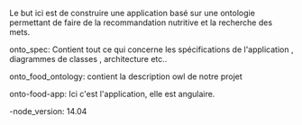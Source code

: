 Le but ici est de construire une application basé sur une ontologie permettant de faire de la recommandation nutritive et la recherche des mets.

onto_spec: Contient tout ce qui concerne les spécifications de l'application , diagrammes de classes , architecture etc..

onto_food_ontology: contient la description owl de notre projet

onto-food-app: Ici c'est l'application, elle est angulaire.

-node_version: 14.04
